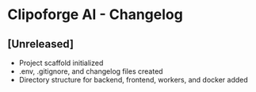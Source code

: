 # Clipoforge AI - Changelog

## [Unreleased]
- Project scaffold initialized
- .env, .gitignore, and changelog files created
- Directory structure for backend, frontend, workers, and docker added
